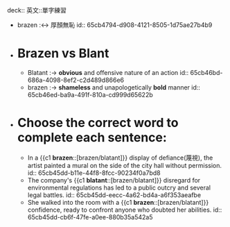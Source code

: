 deck:: 英文::單字練習

- brazen :<-> 厚顏無恥
  id:: 65cb4794-d908-4121-8505-1d75ae27b4b9
- # Brazen vs Blant
	- Blatant :-> **obvious** and offensive nature of an action
	  id:: 65cb46bd-686a-4098-8ef2-c2d489d866e6
	- brazen :-> **shameless** and unapologetically **bold** manner
	  id:: 65cb46ed-ba9a-491f-810a-cd999d65622b
- # Choose the correct word to complete each sentence:
	- In a {{c1 **brazen**::[brazen/blatant]}} display of defiance(蔑視), the artist painted a mural on the side of the city hall without permission.
	  id:: 65cb45dd-b11e-44f8-8fcc-90234f0a7bd8
	- The company's {{c1 **blatant**::[brazen/blatant]}} disregard for environmental regulations has led to a public outcry and several legal battles.
	  id:: 65cb45dd-eecc-4a62-bd4a-a6f353aeafbe
	- She walked into the room with a {{c1 **brazen**::[brazen/blatant]}} confidence, ready to confront anyone who doubted her abilities.
	  id:: 65cb45dd-cb6f-47fe-a0ee-880b35a542a5
